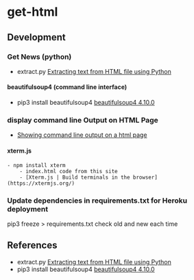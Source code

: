 # get-html

## Development
### Get News (python)
- extract.py [Extracting text from HTML file using Python](https://stackoverflow.com/questions/328356/extracting-text-from-html-file-using-python)
#### beautifulsoup4 (command line interface)
- pip3 install beautifulsoup4 [beautifulsoup4 4.10.0](https://pypi.org/project/beautifulsoup4/)
### display command line Output on HTML Page
- [Showing command line output on a html page](https://stackoverflow.com/questions/53860093/showing-command-line-output-on-a-html-page)



#### xterm.js
    - npm install xterm
        - index.html code from this site
        - [Xterm.js | Build terminals in the browser](https://xtermjs.org/)

### Update dependencies in requirements.txt for Heroku deployment
pip3 freeze > requirements.txt
check old and new each time

## References
- extract.py [Extracting text from HTML file using Python](https://stackoverflow.com/questions/328356/extracting-text-from-html-file-using-python)
- pip3 install beautifulsoup4 [beautifulsoup4 4.10.0](https://pypi.org/project/beautifulsoup4/)
